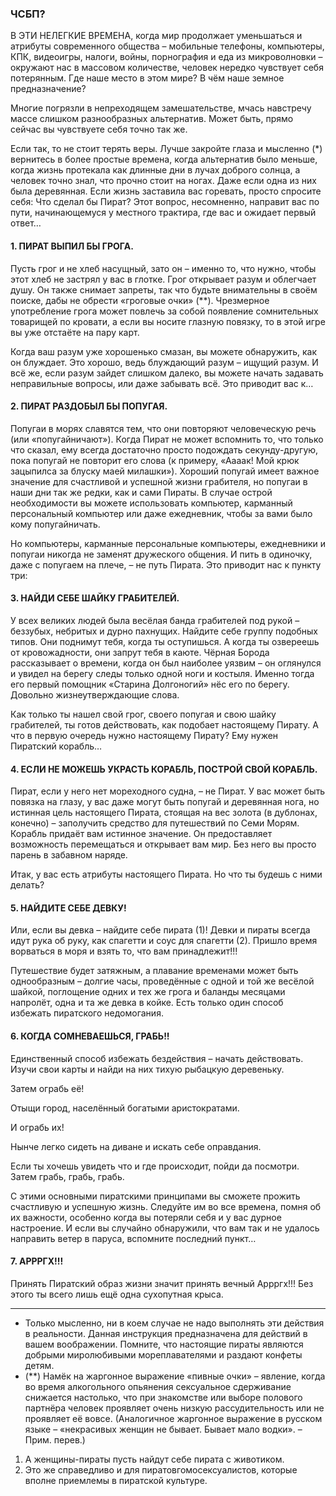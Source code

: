 ### ЧСБП?
В ЭТИ НЕЛЕГКИЕ ВРЕМЕНА, когда мир продолжает уменьшаться и атрибуты
современного общества – мобильные телефоны, компьютеры, КПК, видеоигры,
налоги, войны, порнография и еда из микроволновки – окружают нас в массовом
количестве, человек нередко чувствует себя потерянным. Где наше место в этом
мире? В чём наше земное предназначение?

Многие погрязли в непреходящем замешательстве, мчась навстречу массе слишком
разнообразных альтернатив. Может быть, прямо сейчас вы чувствуете себя точно так
же.

Если так, то не стоит терять веры. Лучше закройте глаза и мысленно (*) вернитесь в более
простые времена, когда альтернатив было меньше, когда жизнь протекала как длинные
дни в лучах доброго солнца, а человек точно знал, что прочно стоит на ногах. Даже если
одна из них была деревянная. Если жизнь заставила вас горевать, просто спросите
себя: Что сделал бы Пират? Этот вопрос, несомненно, направит вас по пути,
начинающемуся у местного трактира, где вас и ожидает первый ответ…

#### 1. ПИРАТ ВЫПИЛ БЫ ГРОГА.

Пусть грог и не хлеб насущный, зато он – именно то, что нужно, чтобы этот
хлеб не застрял у вас в глотке. Грог открывает разум и облегчает душу. Он
также снимает запреты, так что будьте внимательны в своём поиске, дабы не
обрести «гроговые очки» (\*\*). Чрезмерное употребление грога может повлечь за
собой появление сомнительных товарищей по кровати, а если вы носите
глазную повязку, то в этой игре вы уже отстаёте на пару карт.

Когда ваш разум уже хорошенько смазан, вы можете обнаружить, как он
блуждает. Это хорошо, ведь блуждающий разум – ищущий разум. И всё же, если
разум зайдет слишком далеко, вы можете начать задавать неправильные вопросы, или
даже забывать всё. Это приводит вас к…

#### 2. ПИРАТ РАЗДОБЫЛ БЫ ПОПУГАЯ.

Попугаи в морях славятся тем, что они повторяют человеческую речь (или
«попугайничают»). Когда Пират не может вспомнить то, что только что сказал, ему всегда достаточно просто подождать секунду-другую, пока попугай не
повторит его слова (к примеру, «Аааак! Мой крюк зацыпилса за блуску маей
милашки»). Хороший попугай имеет важное значение для счастливой и успешной
жизни грабителя, но попугаи в наши дни так же редки, как и сами Пираты. В случае
острой необходимости вы можете использовать компьютер, карманный персональный
компьютер или даже ежедневник, чтобы за вами было кому попугайничать.

Но компьютеры, карманные персональные компьютеры, ежедневники и попугаи
никогда не заменят дружеского общения. И пить в одиночку, даже с попугаем на
плече, – не путь Пирата. Это приводит нас к пункту три:

#### 3. НАЙДИ СЕБЕ ШАЙКУ ГРАБИТЕЛЕЙ.

У всех великих людей была весёлая банда грабителей под рукой – беззубых, небритых
и дурно пахнущих. Найдите себе группу подобных типов. Они поднимут тебя, когда
ты оступишься. А когда ты озвереешь от кровожадности, они запрут тебя в каюте.
Чёрная Борода рассказывает о времени, когда он был наиболее уязвим – он оглянулся
и увидел на берегу следы только одной ноги и костыля. Именно тогда его первый
помощник «Старина Долгоногий» нёс его по берегу. Довольно жизнеутверждающие
слова.

Как только ты нашел свой грог, своего попугая и свою шайку грабителей, ты
готов действовать, как подобает настоящему Пирату. А что в первую очередь нужно
настоящему Пирату? Ему нужен Пиратский корабль…

#### 4. ЕСЛИ НЕ МОЖЕШЬ УКРАСТЬ КОРАБЛЬ, ПОСТРОЙ СВОЙ КОРАБЛЬ.

Пират, если у него нет мореходного судна, – не Пират. У вас может быть повязка на глазу, у
вас даже могут быть попугай и деревянная нога, но истинная цель настоящего Пирата,
стоящая на вес золота (в дублонах, конечно) – заполучить средство для путешествий
по Семи Морям. Корабль придаёт вам истинное значение. Он предоставляет возможность
перемещаться и открывает вам мир. Без него вы просто парень в забавном наряде.

Итак, у вас есть атрибуты настоящего Пирата. Но что ты будешь с ними делать?

#### 5. НАЙДИТЕ СЕБЕ ДЕВКУ!

Или, если вы девка – найдите себе пирата (1)! Девки и пираты всегда идут рука об руку,
как спагетти и соус для спагетти (2). Пришло время ворваться в моря и взять то, что вам принадлежит!!!

Путешествие будет затяжным, а плавание временами может быть
однообразным – долгие часы, проведённые с одной и той же весёлой шайкой,
поглощение одних и тех же грога и баланды месяцами напролёт, одна и та же
девка в койке. Есть только один способ избежать пиратского недомогания.

#### 6. КОГДА СОМНЕВАЕШЬСЯ, ГРАБЬ!!

Единственный способ избежать бездействия – начать действовать. Изучи свои
карты и найди на них тихую рыбацкую деревеньку.

Затем ограбь её!

Отыщи город, населённый богатыми аристократами.

И ограбь их!

Нынче легко сидеть на диване и искать себе оправдания.

Если ты хочешь увидеть что и где происходит, пойди да посмотри. Затем грабь, грабь, грабь.

С этими основными пиратскими принципами вы сможете прожить
счастливую и успешную жизнь. Следуйте им во все времена, помня об их
важности, особенно когда вы потеряли себя и у вас дурное настроение. И
если вы случайно обнаружили, что вам так и не удалось направить ветер в
паруса, вспомните последний пункт…

#### 7. АРРРГХ!!!

Принять Пиратский образ жизни значит принять вечный Аррргх!!! Без этого
ты всего лишь ещё одна сухопутная крыса.

---
* Только мысленно, ни
в коем случае не надо
выполнять эти
действия в реальности.
Данная инструкция
предназначена для
действий в вашем
воображении. Помните,
что настоящие пираты
являются добрыми
миролюбивыми мореплавателями и раздают
конфеты детям.
* (\*\*) Намёк на
жаргонное выражение
«пивные очки» –
явление, когда во
время алкогольного
опьянения
сексуальное
сдерживание
снижается настолько,
что при знакомстве
или выборе полового
партнёра человек
проявляет очень
низкую
рассудительность или
не проявляет её вовсе.
(Аналогичное
жаргонное выражение
в русском языке –
«некрасивых женщин
не бывает. Бывает мало
водки». – Прим. перев.)
1. А женщины-пираты
пусть найдут себе пирата
с животиком.
2. Это же справедливо и
для пиратовгомосексуалистов, которые
вполне приемлемы в
пиратской культуре.